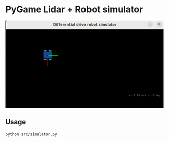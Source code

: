 # PyGame Lidar + Robot simulator

![Example run](images/example.gif)
## Usage
```bash
python src/simulator.py
```